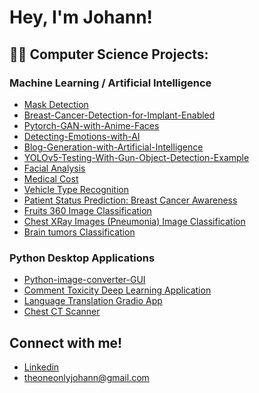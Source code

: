 <h1>Hey, I'm Johann!

<h2>👨‍💻 Computer Science Projects:</h2>

### Machine Learning / Artificial Intelligence
* [Mask Detection](https://github.com/theonejohann/Mask-Detection)
* [Breast-Cancer-Detection-for-Implant-Enabled](https://github.com/theonejohann/Breast-Cancer-Detection-for-Implant-Enabled)
* [Pytorch-GAN-with-Anime-Faces](https://github.com/theonejohann/Pytorch-GAN-with-Anime-Faces)
* [Detecting-Emotions-with-AI](https://github.com/theonejohann/Detecting-Emotions-with-AI)
* [Blog-Generation-with-Artificial-Intelligence](https://github.com/theonejohann/Blog-Generation-with-Artificial-Intelligence)
* [YOLOv5-Testing-With-Gun-Object-Detection-Example](https://github.com/theonejohann/YOLOv5-Testing-With-Gun-Object-Detection-Example)
* [Facial Analysis](https://github.com/theonejohann/describe_face)
* [Medical Cost](https://www.kaggle.com/code/theoneandonlyp/medical-cost-personal-datasets)
* [Vehicle Type Recognition](https://www.kaggle.com/code/theoneandonlyp/vehicle-type-recognition)
* [Patient Status Prediction: Breast Cancer Awareness](https://www.kaggle.com/code/theoneandonlyp/patient-status-prediction-breast-cancer-awareness)
* [Fruits 360 Image Classification](https://www.kaggle.com/code/theoneandonlyp/fruits-360-image-classification)
* [Chest XRay Images (Pneumonia) Image Classification](https://www.kaggle.com/code/theoneandonlyp/chest-xray-images-pneumonia-image-classification)
* [Brain tumors Classification](https://www.kaggle.com/theoneandonlyp/brain-tumors-classification)

### Python Desktop Applications
* [Python-image-converter-GUI](https://github.com/theonejohann/Python-image-converter-GUI)
* [Comment Toxicity Deep Learning Application](https://github.com/theonejohann/Comment-Toxicity-DL-Model)
* [Language Translation Gradio App](https://github.com/theonejohann/Language-Translation-Jupyter-Notebook)
* [Chest CT Scanner](https://github.com/theonejohann/ChestCT)


## Connect with me!
* [Linkedin](https://www.linkedin.com/in/johann-pineda-97992a235/)
* theoneonlyjohann@gmail.com

<!--
Here are some ideas to get you started:
- 🔭 I’m currently working on ...
- 🌱 I’m currently learning ...
- 👯 I’m looking to collaborate on ...
- 🤔 I’m looking for help with ...
- 💬 Ask me about ...
- 📫 How to reach me: ...
- 😄 Pronouns: ...
- ⚡ Fun fact: ...
-->
